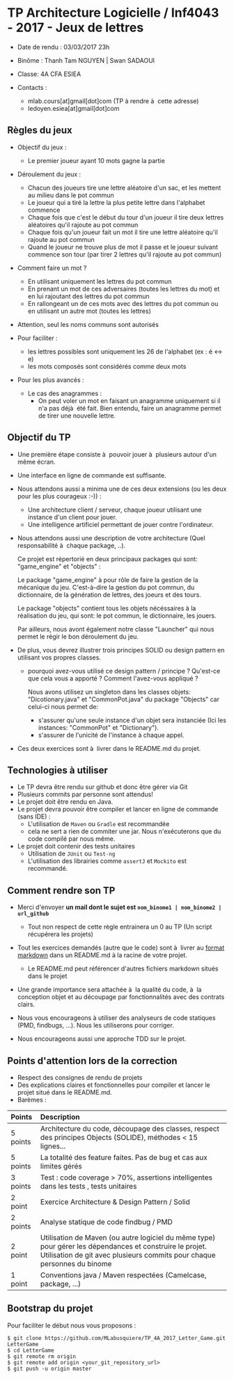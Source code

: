 # TP Architecture Logicielle / Inf4043 - 2017 - Jeux de lettres

- Date de rendu : 03/03/2017 23h
- Binôme : Thanh Tam NGUYEN | Swan SADAOUI
- Classe: 4A CFA ESIEA

- Contacts : 
  - mlab.cours[at]gmail[dot]com (TP à rendre à  cette adresse)
  - ledoyen.esiea[at]gmail[dot]com

## Règles du jeux 

- Objectif du jeux :
  - Le premier joueur ayant 10 mots gagne la partie

- Déroulement du jeux :
  - Chacun des joueurs tire une lettre aléatoire d'un sac, et les mettent au milieu dans le pot commun
  - Le joueur qui a tiré la lettre la plus petite lettre dans l'alphabet commence
  - Chaque fois que c'est le début du tour d'un joueur il tire deux lettres aléatoires qu'il rajoute au pot commun
  - Chaque fois qu'un joueur fait un mot il tire une lettre aléatoire qu'il rajoute au pot commun
  - Quand le joueur ne trouve plus de mot il passe et le joueur suivant commence son tour (par tirer 2 lettres qu'il rajoute au pot commun)

- Comment faire un mot ?
  - En utilisant uniquement les lettres du pot commun
  - En prenant un mot de ces adversaires (toutes les lettres du mot) et en lui rajoutant des lettres du pot commun
  - En rallongeant un de ces mots avec des lettres du pot commun ou en utilisant un autre mot (toutes les lettres)

- Attention, seul les noms communs sont autorisés

- Pour faciliter :
  - les lettres possibles sont uniquement les 26 de l'alphabet (ex : é <-> e)
  - les mots composés sont considérés comme deux mots
- Pour les plus avancés :
  - Le cas des anagrammes :
    - On peut voler un mot en faisant un anagramme uniquement si il n'a pas déjà  été fait. Bien entendu, faire un anagramme permet de tirer une nouvelle lettre.

## Objectif du TP

- Une première étape consiste à  pouvoir jouer à  plusieurs autour d'un même écran.

- Une interface en ligne de commande est suffisante.

- Nous attendons aussi a minima une de ces deux extensions (ou les deux pour les plus courageux :-)) :
  - Une architecture client / serveur, chaque joueur utilisant une instance d'un client pour jouer.
  - Une intelligence artificiel permettant de jouer contre l'ordinateur.
  
  
- Nous attendons aussi une description de votre architecture (Quel responsabilité à  chaque package, ..).
  
    Ce projet est répertorié en deux principaux packages qui sont: "game_engine" et "objects" :
    
    Le package "game_engine" à pour rôle de faire la gestion de la mécanique du jeu. 
    C'est-à-dire la gestion du pot commun, du dictionnaire, de la génération de lettres, des joeurs et des tours.
    
    Le package "objects" contient tous les objets nécéssaires à la réalisation du jeu, qui sont: le pot commun, 
    le dictionnaire, les jouers.
    
    Par ailleurs, nous avont également notre classe "Launcher" qui nous permet le régir le bon déroulement du jeu.   
  
  
  
- De plus, vous devrez illustrer trois principes SOLID ou design pattern en utilisant vos propres classes.



  - pourquoi avez-vous utilisé ce design pattern / principe ? Qu'est-ce que cela vous a apporté ? Comment l'avez-vous appliqué ?
  
       Nous avons  utilisez un singleton dans les classes objets:  "Dicotionary.java" et "CommonPot.java" du package "Objects" car              celui-ci nous permet de: 
       - s'assurer  qu'une seule instance d'un objet sera instanciée (Ici les instances: "CommonPot" et "Dictionary").
       - s'assurer de l'unicité de l'instance à chaque appel. 
   
- Ces deux exercices sont à  livrer dans le README.md du projet.

## Technologies à utiliser 

- Le TP devra être rendu sur github et donc être gérer via Git
 - Plusieurs commits par personne sont attendus! 
- Le projet doit être rendu en Java. 
- Le projet devra pouvoir être compiler et lancer en ligne de commande (sans IDE) :
  - L'utilisation de `Maven` ou `Gradle` est recommandée 
  - cela ne sert a rien de commiter une jar. Nous n'exécuterons que du code compilé par nous même.
- Le projet doit contenir des tests unitaires
  - Utilisation de `JUnit` ou `Test-ng`
  - L'utilisation des librairies comme `assertJ` et `Mockito` est recommandé.

## Comment rendre son TP

- Merci d'envoyer **un mail dont le sujet est `nom_binome1 | nom_binome2 | url_github`**
  - Tout non respect de cette règle entrainera un 0 au TP (Un script récupérera les projets)
- Tout les exercices demandés (autre que le code) sont à  livrer au [format markdown](https://guides.github.com/features/mastering-markdown/) dans un README.md à la racine de votre projet.
  - Le README.md peut référencer d'autres fichiers markdown situés dans le projet 

- Une grande importance sera attachée à  la qualité du code, à  la conception objet et au découpage par fonctionnalités avec des contrats clairs. 
- Nous vous encourageons à utiliser des analyseurs de code statiques (PMD, findbugs, ...). Nous les utiliserons pour corriger.
- Nous encourageons aussi une approche TDD sur le projet. 

## Points d'attention lors de la correction

- Respect des consignes de rendu de projets
- Des explications claires et fonctionnelles pour compiler et lancer le projet situé dans le README.md. 
- Barèmes :

| Points | Description           | 
| :----- |:-------------| 
|5 points | Architecture du code, découpage des classes, respect des principes Objects (SOLIDE), méthodes < 15 lignes... |
|5 points | La totalité des feature faites. Pas de bug et cas aux limites gérés  |
|3 points | Test : code coverage > 70%, assertions intelligentes dans les tests , tests unitaires |
|2 point  | Exercice Architecture & Design Pattern / Solid |
|2 points | Analyse statique de code findbug / PMD |
|2 point  | Utilisation de Maven (ou autre logiciel du même type) pour gérer les dépendances et construire le projet. Utilisation de git avec plusieurs commits pour chaque personnes du binome |
|1 point  | Conventions java / Maven respectées (Camelcase, package, ...) |

## Bootstrap du projet

Pour faciliter le début nous vous proposons :

```
$ git clone https://github.com/MLabusquiere/TP_4A_2017_Letter_Game.git LetterGame
$ cd LetterGame
$ git remote rm origin
$ git remote add origin <your_git_repository_url>
$ git push -u origin master
```
